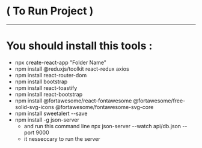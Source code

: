 #      ( To Run Project )
---------------------------------------------------------------------------------------------------------------------------------
# You should install this tools :

- npx create-react-app "Folder Name"
- npm install @reduxjs/toolkit react-redux axios
- npm install react-router-dom
- npm install bootstrap
- npm install react-toastify
- npm install react-bootstrap
- npm install @fortawesome/react-fontawesome @fortawesome/free-solid-svg-icons @fortawesome/fontawesome-svg-core
- npm install sweetalert --save
- npm install -g json-server 
  - and run this command line npx json-server --watch api/db.json --port 9000
  - it nesseccary to run the server
